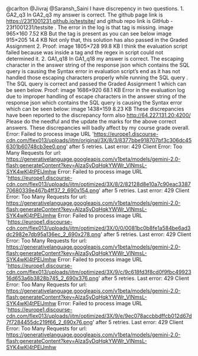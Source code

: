 @carlton @Jivraj @Saransh_Saini I have discrepency in two questions. 1. GA2_q3 In GA2_q3 my answer is correct. The github page link is https://23f1001231.github.io/testsite/ and github repo link is GitHub - 23f1001231/testsite . The error in the log is that <!--email_off--> tag is missing. image 965×160 7.52 KB But  the <!--email_off--> tag is present as you can see below image 915×205 14.4 KB Not only that, this solution has also passed in the Graded Assignment 2. Proof: image 1805×728 99.8 KB I think the evaluation script failed because <!--email_off--> was inside a tag and the regex in script could not determined it. 2. GA1_q18 In GA1_q18 my answer is correct. The escaping character in the answer string of the response json which contains the SQL query  is causing the Syntax error in evaluation script’s end as it has not handled those escaping characters properly while running the SQL query . The SQL query is correct and passed the Graded Assignment 1 which can be seen below. Proof: image 1686×920 68.1 KB Error in the evaluation log due to improper handling of escape characters in the answer string of the response json which contains the SQL query is causing the Syntax error which can be seen below: image 1438×159 8.23 KB These discrepancies have been reported to the discrepancy form also http://64.227.131.20:4200/ Please do the needful and the update the marks for the above correct answers. These discrepancies will badly affect by my course grade overall.
Error: Failed to process image URL 'https://europe1.discourse-cdn.com/flex013/uploads/iitm/original/3X/8/3/8377bbe918707bf3c306dc456301b60748cb3ee0.png' after 5 retries. Last error: 429 Client Error: Too Many Requests for url: https://generativelanguage.googleapis.com/v1beta/models/gemini-2.0-flash:generateContent?key=AIzaSyDqHqkYWWr_VlNmsL-SYK4wKl4tPElJmhw
Error: Failed to process image URL 'https://europe1.discourse-cdn.com/flex013/uploads/iitm/optimized/3X/8/2/82128d8e10a7c90eac338770680339e467b4ff37_2_690x154.png' after 5 retries. Last error: 429 Client Error: Too Many Requests for url: https://generativelanguage.googleapis.com/v1beta/models/gemini-2.0-flash:generateContent?key=AIzaSyDqHqkYWWr_VlNmsL-SYK4wKl4tPElJmhw
Error: Failed to process image URL 'https://europe1.discourse-cdn.com/flex013/uploads/iitm/optimized/3X/0/0/0081bc0b8fe1a584be6ad3dc2982e7db95a136ec_2_690x278.png' after 5 retries. Last error: 429 Client Error: Too Many Requests for url: https://generativelanguage.googleapis.com/v1beta/models/gemini-2.0-flash:generateContent?key=AIzaSyDqHqkYWWr_VlNmsL-SYK4wKl4tPElJmhw
Error: Failed to process image URL 'https://europe1.discourse-cdn.com/flex013/uploads/iitm/optimized/3X/9/c/9c618fd3f8cd0f9fbc4992316d653a6b3828b745_2_690x376.png' after 5 retries. Last error: 429 Client Error: Too Many Requests for url: https://generativelanguage.googleapis.com/v1beta/models/gemini-2.0-flash:generateContent?key=AIzaSyDqHqkYWWr_VlNmsL-SYK4wKl4tPElJmhw
Error: Failed to process image URL 'https://europe1.discourse-cdn.com/flex013/uploads/iitm/optimized/3X/9/e/9ec078accbbdffcb012d67d7f7284455dc219f66_2_690x76.png' after 5 retries. Last error: 429 Client Error: Too Many Requests for url: https://generativelanguage.googleapis.com/v1beta/models/gemini-2.0-flash:generateContent?key=AIzaSyDqHqkYWWr_VlNmsL-SYK4wKl4tPElJmhw
